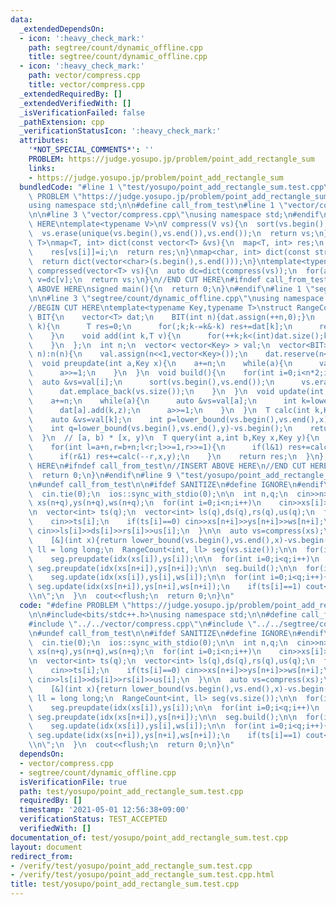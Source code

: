 ```yaml
---
data:
  _extendedDependsOn:
  - icon: ':heavy_check_mark:'
    path: segtree/count/dynamic_offline.cpp
    title: segtree/count/dynamic_offline.cpp
  - icon: ':heavy_check_mark:'
    path: vector/compress.cpp
    title: vector/compress.cpp
  _extendedRequiredBy: []
  _extendedVerifiedWith: []
  _isVerificationFailed: false
  _pathExtension: cpp
  _verificationStatusIcon: ':heavy_check_mark:'
  attributes:
    '*NOT_SPECIAL_COMMENTS*': ''
    PROBLEM: https://judge.yosupo.jp/problem/point_add_rectangle_sum
    links:
    - https://judge.yosupo.jp/problem/point_add_rectangle_sum
  bundledCode: "#line 1 \"test/yosupo/point_add_rectangle_sum.test.cpp\"\n#define\
    \ PROBLEM \"https://judge.yosupo.jp/problem/point_add_rectangle_sum\"\n\n#include<bits/stdc++.h>\n\
    using namespace std;\n\n#define call_from_test\n#line 1 \"vector/compress.cpp\"\
    \n\n#line 3 \"vector/compress.cpp\"\nusing namespace std;\n#endif\n\n//BEGIN CUT\
    \ HERE\ntemplate<typename V>\nV compress(V vs){\n  sort(vs.begin(),vs.end());\n\
    \  vs.erase(unique(vs.begin(),vs.end()),vs.end());\n  return vs;\n}\ntemplate<typename\
    \ T>\nmap<T, int> dict(const vector<T> &vs){\n  map<T, int> res;\n  for(int i=0;i<(int)vs.size();i++)\n\
    \    res[vs[i]]=i;\n  return res;\n}\nmap<char, int> dict(const string &s){\n\
    \  return dict(vector<char>(s.begin(),s.end()));\n}\ntemplate<typename T>\nvector<T>\
    \ compressed(vector<T> vs){\n  auto dc=dict(compress(vs));\n  for(auto &v:vs)\
    \ v=dc[v];\n  return vs;\n}\n//END CUT HERE\n#ifndef call_from_test\n//INSERT\
    \ ABOVE HERE\nsigned main(){\n  return 0;\n}\n#endif\n#line 1 \"segtree/count/dynamic_offline.cpp\"\
    \n\n#line 3 \"segtree/count/dynamic_offline.cpp\"\nusing namespace std;\n#endif\n\
    //BEGIN CUT HERE\ntemplate<typename Key,typename T>\nstruct RangeCount{\n  struct\
    \ BIT{\n    vector<T> dat;\n    BIT(int n){dat.assign(++n,0);}\n    T sum(int\
    \ k){\n      T res=0;\n      for(;k;k-=k&-k) res+=dat[k];\n      return res;\n\
    \    }\n    void add(int k,T v){\n      for(++k;k<(int)dat.size();k+=k&-k) dat[k]+=v;\n\
    \    }\n  };\n  int n;\n  vector< vector<Key> > val;\n  vector<BIT> dat;\n  RangeCount(int\
    \ n):n(n){\n    val.assign(n<<1,vector<Key>());\n    dat.reserve(n<<1);\n  }\n\
    \  void preupdate(int a,Key x){\n    a+=n;\n    while(a){\n      val[a].emplace_back(x);\n\
    \      a>>=1;\n    }\n  }\n  void build(){\n    for(int i=0;i<n*2;i++){\n    \
    \  auto &vs=val[i];\n      sort(vs.begin(),vs.end());\n      vs.erase(unique(vs.begin(),vs.end()),vs.end());\n\
    \      dat.emplace_back(vs.size());\n    }\n  }\n  void update(int a,Key x,T z){\n\
    \    a+=n;\n    while(a){\n      auto &vs=val[a];\n      int k=lower_bound(vs.begin(),vs.end(),x)-vs.begin();\n\
    \      dat[a].add(k,z);\n      a>>=1;\n    }\n  }\n  T calc(int k,Key x,Key y){\n\
    \    auto &vs=val[k];\n    int p=lower_bound(vs.begin(),vs.end(),x)-vs.begin();\n\
    \    int q=lower_bound(vs.begin(),vs.end(),y)-vs.begin();\n    return dat[k].sum(q)-dat[k].sum(p);\n\
    \  }\n  // [a, b) * [x, y)\n  T query(int a,int b,Key x,Key y){\n    T res=0;\n\
    \    for(int l=a+n,r=b+n;l<r;l>>=1,r>>=1){\n      if(l&1) res+=calc(l++,x,y);\n\
    \      if(r&1) res+=calc(--r,x,y);\n    }\n    return res;\n  }\n};\n//END CUT\
    \ HERE\n#ifndef call_from_test\n//INSERT ABOVE HERE\n//END CUT HERE\nsigned main(){\n\
    \  return 0;\n}\n#endif\n#line 9 \"test/yosupo/point_add_rectangle_sum.test.cpp\"\
    \n#undef call_from_test\n\n#ifdef SANITIZE\n#define IGNORE\n#endif\n\nsigned main(){\n\
    \  cin.tie(0);\n  ios::sync_with_stdio(0);\n\n  int n,q;\n  cin>>n>>q;\n\n  vector<int>\
    \ xs(n+q),ys(n+q),ws(n+q);\n  for(int i=0;i<n;i++)\n    cin>>xs[i]>>ys[i]>>ws[i];\n\
    \n  vector<int> ts(q);\n  vector<int> ls(q),ds(q),rs(q),us(q);\n  for(int i=0;i<q;i++){\n\
    \    cin>>ts[i];\n    if(ts[i]==0) cin>>xs[n+i]>>ys[n+i]>>ws[n+i];\n    if(ts[i]==1)\
    \ cin>>ls[i]>>ds[i]>>rs[i]>>us[i];\n  }\n\n  auto vs=compress(xs);\n  auto idx=\n\
    \    [&](int x){return lower_bound(vs.begin(),vs.end(),x)-vs.begin();};\n\n  using\
    \ ll = long long;\n  RangeCount<int, ll> seg(vs.size());\n\n  for(int i=0;i<n;i++)\n\
    \    seg.preupdate(idx(xs[i]),ys[i]);\n\n  for(int i=0;i<q;i++)\n    if(ts[i]==0)\
    \ seg.preupdate(idx(xs[n+i]),ys[n+i]);\n\n  seg.build();\n\n  for(int i=0;i<n;i++)\n\
    \    seg.update(idx(xs[i]),ys[i],ws[i]);\n\n  for(int i=0;i<q;i++){\n    if(ts[i]==0)\
    \ seg.update(idx(xs[n+i]),ys[n+i],ws[n+i]);\n    if(ts[i]==1) cout<<seg.query(idx(ls[i]),idx(rs[i]),ds[i],us[i])<<\"\
    \\n\";\n  }\n  cout<<flush;\n  return 0;\n}\n"
  code: "#define PROBLEM \"https://judge.yosupo.jp/problem/point_add_rectangle_sum\"\
    \n\n#include<bits/stdc++.h>\nusing namespace std;\n\n#define call_from_test\n\
    #include \"../../vector/compress.cpp\"\n#include \"../../segtree/count/dynamic_offline.cpp\"\
    \n#undef call_from_test\n\n#ifdef SANITIZE\n#define IGNORE\n#endif\n\nsigned main(){\n\
    \  cin.tie(0);\n  ios::sync_with_stdio(0);\n\n  int n,q;\n  cin>>n>>q;\n\n  vector<int>\
    \ xs(n+q),ys(n+q),ws(n+q);\n  for(int i=0;i<n;i++)\n    cin>>xs[i]>>ys[i]>>ws[i];\n\
    \n  vector<int> ts(q);\n  vector<int> ls(q),ds(q),rs(q),us(q);\n  for(int i=0;i<q;i++){\n\
    \    cin>>ts[i];\n    if(ts[i]==0) cin>>xs[n+i]>>ys[n+i]>>ws[n+i];\n    if(ts[i]==1)\
    \ cin>>ls[i]>>ds[i]>>rs[i]>>us[i];\n  }\n\n  auto vs=compress(xs);\n  auto idx=\n\
    \    [&](int x){return lower_bound(vs.begin(),vs.end(),x)-vs.begin();};\n\n  using\
    \ ll = long long;\n  RangeCount<int, ll> seg(vs.size());\n\n  for(int i=0;i<n;i++)\n\
    \    seg.preupdate(idx(xs[i]),ys[i]);\n\n  for(int i=0;i<q;i++)\n    if(ts[i]==0)\
    \ seg.preupdate(idx(xs[n+i]),ys[n+i]);\n\n  seg.build();\n\n  for(int i=0;i<n;i++)\n\
    \    seg.update(idx(xs[i]),ys[i],ws[i]);\n\n  for(int i=0;i<q;i++){\n    if(ts[i]==0)\
    \ seg.update(idx(xs[n+i]),ys[n+i],ws[n+i]);\n    if(ts[i]==1) cout<<seg.query(idx(ls[i]),idx(rs[i]),ds[i],us[i])<<\"\
    \\n\";\n  }\n  cout<<flush;\n  return 0;\n}\n"
  dependsOn:
  - vector/compress.cpp
  - segtree/count/dynamic_offline.cpp
  isVerificationFile: true
  path: test/yosupo/point_add_rectangle_sum.test.cpp
  requiredBy: []
  timestamp: '2021-05-01 12:56:38+09:00'
  verificationStatus: TEST_ACCEPTED
  verifiedWith: []
documentation_of: test/yosupo/point_add_rectangle_sum.test.cpp
layout: document
redirect_from:
- /verify/test/yosupo/point_add_rectangle_sum.test.cpp
- /verify/test/yosupo/point_add_rectangle_sum.test.cpp.html
title: test/yosupo/point_add_rectangle_sum.test.cpp
---
```

